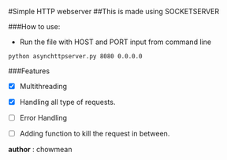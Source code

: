 #Simple HTTP webserver
##This is made using SOCKETSERVER

###How to use:
- Run the file with HOST and PORT input from command line 
```
python asynchttpserver.py 8080 0.0.0.0
```


###Features
- [x] Multithreading
- [x] Handling all type of requests.
- [ ] Error Handling
- [ ] Adding function to kill the request in between.


__author__ :  chowmean
